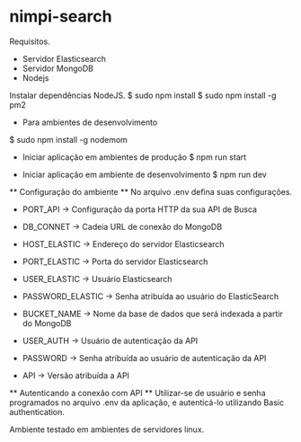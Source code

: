 # nimpi-search

Requisitos.
  * Servidor Elasticsearch
  * Servidor MongoDB
  * Nodejs

Instalar dependências NodeJS.
$ sudo npm install
$ sudo npm install -g pm2

* Para ambientes de desenvolvimento
<p>$ sudo npm install -g nodemom

* Iniciar aplicação em ambientes de produção
$ npm run start

* Iniciar aplicação em ambiente de desenvolvimento
$ npm run dev

** Configuração do ambiente **
No arquivo .env defina suas configurações.
* PORT_API -> Configuração da porta HTTP da sua API de Busca
* DB_CONNET -> Cadeia URL de conexão do MongoDB

* HOST_ELASTIC -> Endereço do servidor Elasticsearch
* PORT_ELASTIC -> Porta do servidor Elasticsearch
* USER_ELASTIC -> Usuário Elasticsearch
* PASSWORD_ELASTIC -> Senha atribuída ao usuário do ElasticSearch

* BUCKET_NAME -> Nome da base de dados que será indexada a partir do MongoDB

* USER_AUTH -> Usuário de autenticação da API
* PASSWORD ->  Senha atribuída ao usuário de autenticação da API

* API -> Versão atribuída a API

** Autenticando a conexão com API **
Utilizar-se de usuário e senha programados no arquivo .env da aplicação, e autenticá-lo utilizando Basic authentication.

Ambiente testado em ambientes de servidores linux.
